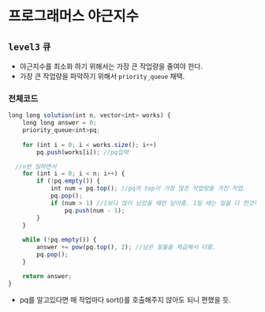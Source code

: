 # 프로그래머스 야근지수
`level3` `큐`
---
- 야근지수를 최소화 하기 위해서는 가장 큰 작업량을 줄여야 한다.
- 가장 큰 작업량을 파악하기 위해서 `priority_queue` 채택.

### 전체코드
```jsx
long long solution(int n, vector<int> works) {
	long long answer = 0;
	priority_queue<int>pq;
	
	for (int i = 0; i < works.size(); i++)
		pq.push(works[i]); //pq입력

  //n번 일하면서
	for (int i = 0; i < n; i++) {
		if (!pq.empty()) { 
			int num = pq.top(); //pq의 top이 가장 많은 작업량을 가진 작업.
			pq.pop();
			if (num > 1) //1보다 많이 남았을 때만 담아줌. 1일 때는 일을 다 한것이기 때문에 버림.
				pq.push(num - 1);
		}
	}
	
	while (!pq.empty()) {
		answer += pow(pq.top(), 2); //남은 일들을 제곱해서 더함.
		pq.pop();
	}

	return answer;
}
```
- pq를 알고있다면 매 작업마다 sort()를 호출해주지 않아도 되니 편했을 듯.
